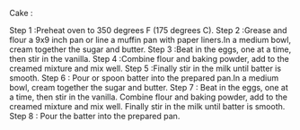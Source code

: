 Cake :

Step 1 :Preheat oven to 350 degrees F (175 degrees C).
 Step 2 :Grease and flour a 9x9 inch pan or line a muffin pan with paper liners.In a medium bowl, cream together the sugar and butter.
 Step 3 :Beat in the eggs, one at a time, then stir in the vanilla. 
 Step 4 :Combine flour and baking powder, add to the creamed mixture and mix well. 
 Step 5 :Finally stir in the milk until batter is smooth.
 Step 6 : Pour or spoon batter into the prepared pan.In a medium bowl, cream together the sugar and butter. 
 Step 7 : Beat in the eggs, one at a time, then stir in the vanilla. Combine flour and baking powder, add to the creamed mixture and mix well. Finally stir in the milk until batter is smooth.
 Step 8 : Pour the batter into the prepared pan.